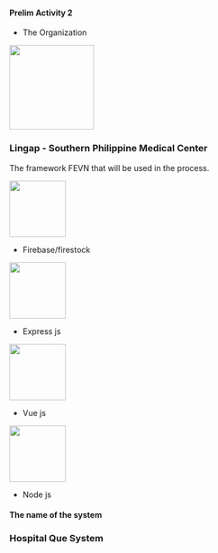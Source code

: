 
#### Prelim Activity 2 

* The Organization

<img src= https://user-images.githubusercontent.com/77378354/209249194-54b06eca-ac60-4e2f-9a8b-22c936aec3cb.png width="150px">

### **Lingap - Southern Philippine Medical Center**

 The framework FEVN that will be used in the process.
 
 <img src= https://user-images.githubusercontent.com/77378354/209252797-4ebbdf5d-0388-40a5-8dee-2ef44eb1a81c.png width="100px">

* Firebase/firestock

<img src= https://user-images.githubusercontent.com/77378354/209252995-679a25d5-5973-46db-ac8f-1f763e878ea0.png width="100px">

* Express js

<img src= https://user-images.githubusercontent.com/77378354/209253273-3e53d1eb-24a7-4fc6-a077-c00c4f97b499.png width="100px">

* Vue js

<img src= https://user-images.githubusercontent.com/77378354/209253591-7714a670-adee-4441-af20-fb10cdd0f796.png width="100px">

* Node js

#### The name of the system

### Hospital Que System




